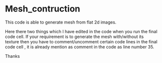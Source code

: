 # Mesh_contruction

This code is able to generate mesh from flat 2d images.

Here there two things which I have edited in the code when you run the final code cell.
If your requirement is to generate the mesh with/without its texture then you have to comment/uncomment certain code lines in the final code cell , it is already mention as comment in the code as line number 35.

Thanks

